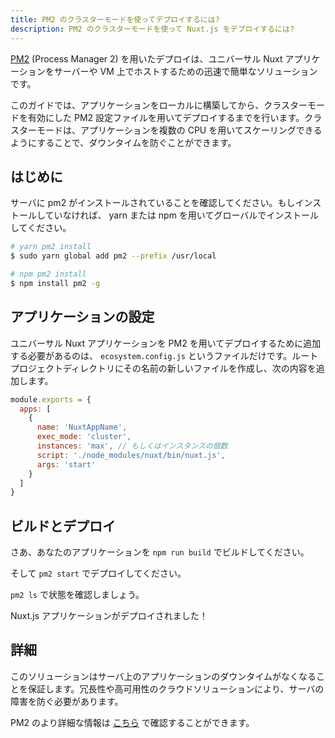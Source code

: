 ```yaml
---
title: PM2 のクラスターモードを使ってデプロイするには?
description: PM2 のクラスターモードを使って Nuxt.js をデプロイするには?
---
```


[PM2](https://pm2.keymetrics.io/) (Process Manager 2) を用いたデプロイは、ユニバーサル Nuxt アプリケーションをサーバーや VM 上でホストするための迅速で簡単なソリューションです。

このガイドでは、アプリケーションをローカルに構築してから、クラスターモードを有効にした PM2 設定ファイルを用いてデプロイするまでを行います。クラスターモードは、アプリケーションを複数の CPU を用いてスケーリングできるようにすることで、ダウンタイムを防ぐことができます。

## はじめに

サーバに pm2 がインストールされていることを確認してください。もしインストールしていなければ、 yarn または npm を用いてグローバルでインストールしてください。

```bash
# yarn pm2 install
$ sudo yarn global add pm2 --prefix /usr/local

# npm pm2 install
$ npm install pm2 -g
```

## アプリケーションの設定

ユニバーサル Nuxt アプリケーションを PM2 を用いてデプロイするために追加する必要があるのは、 `ecosystem.config.js` というファイルだけです。ルートプロジェクトディレクトリにその名前の新しいファイルを作成し、次の内容を追加します。

```javascript
module.exports = {
  apps: [
    {
      name: 'NuxtAppName',
      exec_mode: 'cluster',
      instances: 'max', // もしくはインスタンスの個数
      script: './node_modules/nuxt/bin/nuxt.js',
      args: 'start'
    }
  ]
}
```

## ビルドとデプロイ

さあ、あなたのアプリケーションを `npm run build` でビルドしてください。

そして `pm2 start` でデプロイしてください。

`pm2 ls` で状態を確認しましょう。

Nuxt.js アプリケーションがデプロイされました！

## 詳細

このソリューションはサーバ上のアプリケーションのダウンタイムがなくなることを保証します。冗長性や高可用性のクラウドソリューションにより、サーバの障害を防ぐ必要があります。

PM2 のより詳細な情報は [こちら](https://pm2.keymetrics.io/docs/usage/application-declaration/#general) で確認することができます。

